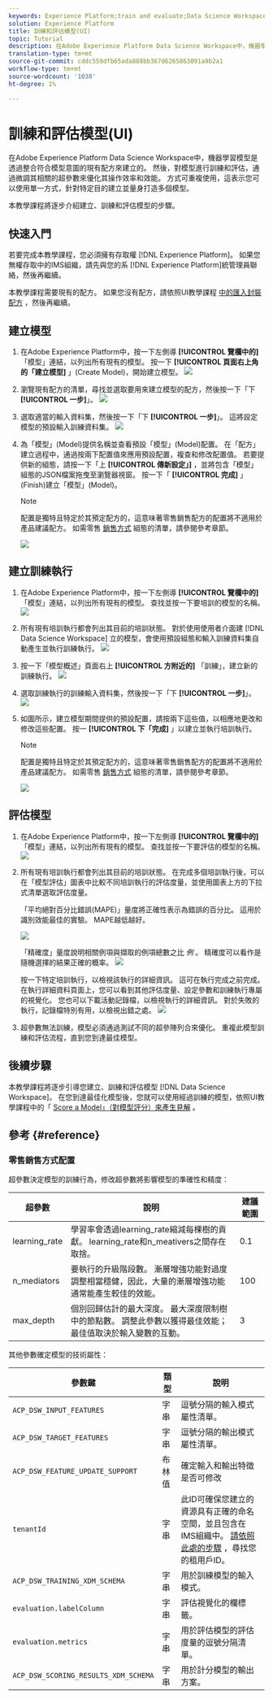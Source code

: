```yaml
---
keywords: Experience Platform;train and evaluate;Data Science Workspace;popular topics;create a model;create a training run
solution: Experience Platform
title: 訓練和評估模型(UI)
topic: Tutorial
description: 在Adobe Experience Platform Data Science Workspace中，機器學習模型是透過整合符合模型意圖的現有配方來建立的。 然後，對模型進行訓練和評估，通過微調其相關的超參數來優化其操作效率和效能。 方式可重複使用，這表示您可以使用單一方式，針對特定目的建立並量身打造多個模型。
translation-type: tm+mt
source-git-commit: cddc559dfb65ada888bb367d6265863091a9b2a1
workflow-type: tm+mt
source-wordcount: '1038'
ht-degree: 1%

---
```



# 訓練和評估模型(UI)

在Adobe Experience Platform Data Science Workspace中，機器學習模型是透過整合符合模型意圖的現有配方來建立的。 然後，對模型進行訓練和評估，通過微調其相關的超參數來優化其操作效率和效能。 方式可重複使用，這表示您可以使用單一方式，針對特定目的建立並量身打造多個模型。

本教學課程將逐步介紹建立、訓練和評估模型的步驟。

## 快速入門

若要完成本教學課程，您必須擁有存取權 [!DNL Experience Platform]。 如果您無權存取中的IMS組織，請先與您的系 [!DNL Experience Platform]統管理員聯絡，然後再繼續。

本教學課程需要現有的配方。 如果您沒有配方，請依照UI教學課程 [中的匯入封裝配方](./import-packaged-recipe-ui.md) ，然後再繼續。

## 建立模型

1. 在Adobe Experience Platform中，按一下左側導 **[!UICONTROL 覽欄中的]** 「模型」連結，以列出所有現有的模型。 按一下 **[!UICONTROL 頁面右上角的「建立模型]** 」(Create Model)，開始建立模型。
   ![](../images/models-recipes/train-evaluate-ui/models_browse.png)

2. 瀏覽現有配方的清單，尋找並選取要用來建立模型的配方，然後按一下「下 **[!UICONTROL 一步]**」。
   ![](../images/models-recipes/train-evaluate-ui/select_recipe.png)

3. 選取適當的輸入資料集，然後按一下「下 **[!UICONTROL 一步]**」。 這將設定模型的預設輸入訓練資料集。
   ![](../images/models-recipes/train-evaluate-ui/select_dataset.png)

4. 為「模型」(Model)提供名稱並查看預設「模型」(Model)配置。 在「配方」建立過程中，通過按兩下配置值來應用預設配置，複查和修改配置值。 若要提供新的組態，請按一下「上 **[!UICONTROL 傳新設定」]** ，並將包含「模型」組態的JSON檔案拖曳至瀏覽器視窗。 按一下「 **[!UICONTROL 完成]** 」(Finish)建立「模型」(Model)。

   >[!NOTE]
   >
   >配置是獨特且特定於其預定配方的，這意味著零售銷售配方的配置將不適用於產品建議配方。 如需零售 [銷售方式](#reference) 組態的清單，請參閱參考章節。

   ![](../images/models-recipes/train-evaluate-ui/name_and_configure.png)

## 建立訓練執行

1. 在Adobe Experience Platform中，按一下左側導 **[!UICONTROL 覽欄中的]** 「模型」連結，以列出所有現有的模型。 查找並按一下要培訓的模型的名稱。
   ![](../images/models-recipes/train-evaluate-ui/models_browse.png)

2. 所有現有培訓執行都會列出其目前的培訓狀態。 對於使用使用者介面建 [!DNL Data Science Workspace] 立的模型，會使用預設組態和輸入訓練資料集自動產生並執行訓練執行。
   ![](../images/models-recipes/train-evaluate-ui/model_overview.png)

3. 按一下「模型概述」頁面右上 **[!UICONTROL 方附近的]** 「訓練」，建立新的訓練執行。
   ![](../images/models-recipes/train-evaluate-ui/training_input.png)

4. 選取訓練執行的訓練輸入資料集，然後按一下「下 **[!UICONTROL 一步]**」。
   ![](../images/models-recipes/train-evaluate-ui/training_configuration.png)

5. 如圖所示，建立模型期間提供的預設配置，請按兩下這些值，以相應地更改和修改這些配置。 按一 **[!UICONTROL 下「完成]** 」以建立並執行培訓執行。

   >[!NOTE]
   >
   >配置是獨特且特定於其預定配方的，這意味著零售銷售配方的配置將不適用於產品建議配方。 如需零售 [銷售方式](#reference) 組態的清單，請參閱參考章節。

   ![](../images/models-recipes/train-evaluate-ui/training_configuration.png)

## 評估模型

1. 在Adobe Experience Platform中，按一下左側導 **[!UICONTROL 覽欄中的]** 「模型」連結，以列出所有現有的模型。 查找並按一下要評估的模型的名稱。
   ![](../images/models-recipes/train-evaluate-ui/models_browse.png)

2. 所有現有培訓執行都會列出其目前的培訓狀態。 在完成多個培訓執行後，可以在「模型評估」圖表中比較不同培訓執行的評估度量，並使用圖表上方的下拉式清單選取評估度量。

   「平均絕對百分比錯誤(MAPE)」量度將正確性表示為錯誤的百分比。 這用於識別效能最佳的實驗。 MAPE越低越好。

   ![](../images/models-recipes/train-evaluate-ui/complete_training_run.png)

   「精確度」量度說明相關例項與擷取的例項總數之比 *例* 。 精確度可以看作是隨機選擇的結果正確的概率。
   ![](../images/models-recipes/train-evaluate-ui/multiple_training_runs.png)

   按一下特定培訓執行，以檢視該執行的詳細資訊。 這可在執行完成之前完成。 在執行詳細資料頁面上，您可以看到其他評估度量、設定參數和訓練執行專屬的視覺化。 您也可以下載活動記錄檔，以檢視執行的詳細資訊。 對於失敗的執行，記錄檔特別有用，以檢視出錯之處。
   ![](../images/models-recipes/train-evaluate-ui/activity_logs.png)

3. 超參數無法訓練，模型必須通過測試不同的超參陣列合來優化。 重複此模型訓練和評估流程，直到您到達最佳模型。

## 後續步驟

本教學課程將逐步引導您建立、訓練和評估模型 [!DNL Data Science Workspace]。 在您到達最佳化模型後，您就可以使用經過訓練的模型，依照UI教學課程中的「 [Score a Model」（對模型評分）來產生見解](./score-model-ui.md) 。

## 參考 {#reference}

### 零售銷售方式配置

超參數決定模型的訓練行為，修改超參數將影響模型的準確性和精度：

| 超參數 | 說明 | 建議範圍 |
--- | --- | ---
| learning_rate | 學習率會透過learning_rate縮減每棵樹的貢獻。 learning_rate和n_meativers之間存在取捨。 | 0.1 | [2 - 10] /估計數 |
| n_mediators | 要執行的升級階段數。 漸層增強功能對過度調整相當穩健，因此，大量的漸層增強功能通常能產生較佳的效能。 | 100 | 100 - 1000 |
| max_depth | 個別回歸估計的最大深度。 最大深度限制樹中的節點數。 調整此參數以獲得最佳效能；最佳值取決於輸入變數的互動。 | 3 | 4 - 10 |

其他參數確定模型的技術屬性：

| 參數鍵 | 類型 | 說明 |
| ----- | ----- | ----- |
| `ACP_DSW_INPUT_FEATURES` | 字串 | 逗號分隔的輸入模式屬性清單。 |
| `ACP_DSW_TARGET_FEATURES` | 字串 | 逗號分隔的輸出模式屬性清單。 |
| `ACP_DSW_FEATURE_UPDATE_SUPPORT` | 布林值 | 確定輸入和輸出特徵是否可修改 |
| `tenantId` | 字串 | 此ID可確保您建立的資源具有正確的命名空間，並且包含在IMS組織中。 [請依照此處的步驟](../../xdm/api/getting-started.md#know-your-tenant_id) ，尋找您的租用戶ID。 |
| `ACP_DSW_TRAINING_XDM_SCHEMA` | 字串 | 用於訓練模型的輸入模式。 |
| `evaluation.labelColumn` | 字串 | 評估視覺化的欄標籤。 |
| `evaluation.metrics` | 字串 | 用於評估模型的評估度量的逗號分隔清單。 |
| `ACP_DSW_SCORING_RESULTS_XDM_SCHEMA` | 字串 | 用於計分模型的輸出方案。 |
